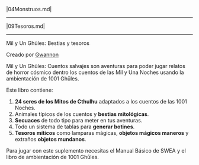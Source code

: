 
|04Monstruos.md|

***

|09Tesoros.md|

***

Mil y Un Ghūles: Bestias y tesoros

Creado por [Gwannon](https://gwannon.itch.io/)

Mil y Un Ghūles: Cuentos salvajes son aventuras para poder jugar relatos de horror cósmico dentro los cuentos de las Mil y Una Noches usando la ambientación de 1001 Ghūles.

Este libro contiene:

1. **24 seres de los Mitos de Cthulhu** adaptados a los cuentos de las 1001 Noches.
2. Animales típicos de los cuentos y **bestias mitológicas**.
3. **Secuaces** de todo tipo para meter en tus aventuras.
4. Todo un sistema de tablas para **generar botines**.
5. **Tesoros míticos** como lamparas mágicas, **objetos mágicos maneros** y extraños **objetos mundanos**.

Para jugar con este suplemento necesitas el Manual Básico de SWEA y el libro de ambientación de 1001 Ghūles.